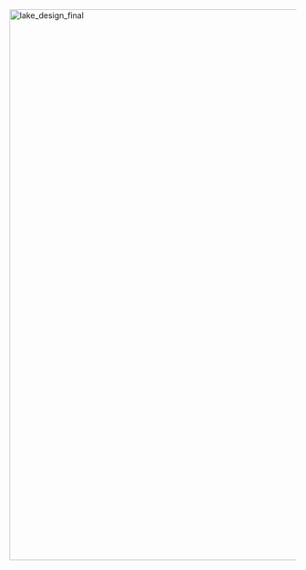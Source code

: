 <img width="968" alt="lake_design_final" src="https://user-images.githubusercontent.com/41345496/54730214-09817980-4b5e-11e9-9461-905af472cb4b.png">
